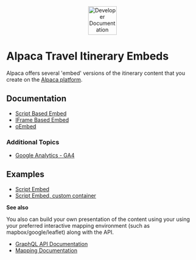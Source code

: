 <div align="center">
  <img alt="Developer Documentation" src="https://developer.alpacamaps.com/_media/logo.svg" height="75" width="75" />
</div>

# Alpaca Travel Itinerary Embeds

Alpaca offers several 'embed' versions of the itinerary content that you create
on the [Alpaca platform](https://www.alpaca.travel/).

## Documentation

- [Script Based Embed](https://alpacatravel.github.io/embed-docs/docs/Script%20Based%20Embed/)
- [IFrame Based Embed](https://alpacatravel.github.io/embed-docs/docs/IFrame%20Based%20Embed/)
- [oEmbed](https:https://alpacatravel.github.io/embed-docs/docs/oEmbed/)

### Additional Topics

- [Google Analytics - GA4](https://alpacatravel.github.io/embed-docs/docs/GA4%20Analytics/)

## Examples

- [Script Embed](https://alpacatravel.github.io/embed-docs/examples/script%20embed/)
- [Script Embed, custom container](https://alpacatravel.github.io/embed-docs/examples/script%20embed%20with%20custom%20container/)

**See also**

You also can build your own presentation of the content using your using your
preferred interactive mapping environment (such as mapbox/google/leaflet) along
with the API.

- [GraphQL API Documentation](https://github.com/AlpacaTravel/graphql-docs)
- [Mapping Documentation](https://github.com/AlpacaTravel/mapping-docs)
